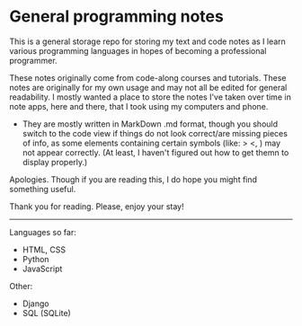 # General programming notes

This is a general storage repo for storing my text and code notes as I learn various programming languages in hopes of becoming a professional programmer. 

These notes originally come from code-along courses and tutorials. These notes are originally for my own usage and may not all be edited for general readability. I mostly wanted a place to store the notes I've taken over time in note apps, here and there, that I took using my computers and phone. 

- They are mostly written in MarkDown .md format, though you should switch to the code view if things do not look correct/are missing pieces of info, as some elements containing certain symbols (like: > <, <head>) may not appear correctly. (At least, I haven't figured out how to get themn to display properly.)

Apologies. Though if you are reading this, I do hope you might find something useful. 

Thank you for reading. Please, enjoy your stay!

--------------------
Languages so far:
- HTML, CSS
- Python
- JavaScript

Other:
- Django
- SQL (SQLite)
